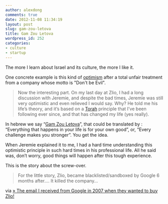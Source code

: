 ```yaml
---
author: alexdong
comments: true
date: 2012-11-08 11:34:19
layout: post
slug: gam-zou-letova
title: Gam Zou Letova
wordpress_id: 252
categories:
- culture
- startup
---
```


The more I learn about Israel and its culture, the more I like it.

One concrete example is this kind of [optimism](http://www.tumblr.com/tagged/ilan-abehassera) after a total unfair treatment from a company whose motto is "Don't be Evil".


> Now the interesting part. On my last day at Zlio, I had a long discussion with Jeremie, and despite the bad times, Jeremie was still very optimistic and even relieved I would say. Why? He told me his life’s theory, and it’s based on a [Torah](http://en.wikipedia.org/wiki/Torah) principle that I’ve been following ever since, and that has changed my life (yes really).

In hebrew we say “[Gam Zou Letova](http://www.neveh.org/price/price2.html)”, that could be translated by : “Everything that happens in your life is for your own good”, or, “Every challenge makes you stronger”. You get the idea.

When Jeremie explained it to me, I had a hard time understanding this optimistic principle in such hard times in his professional life. All he said was, don’t worry, good things will happen after this tough experience.


This is the story about the screw-over.


> For the little story, Zlio, became blacklisted/sandboxed by Google 6 months after…. It killed the company…


via [» The email I received from Google in 2007 when they wanted to buy Zlio!
](http://www.berrebi.org/2012/11/07/the-email-i-received-from-google-in-2007-when-they-wanted-to-buy-zlio/)
